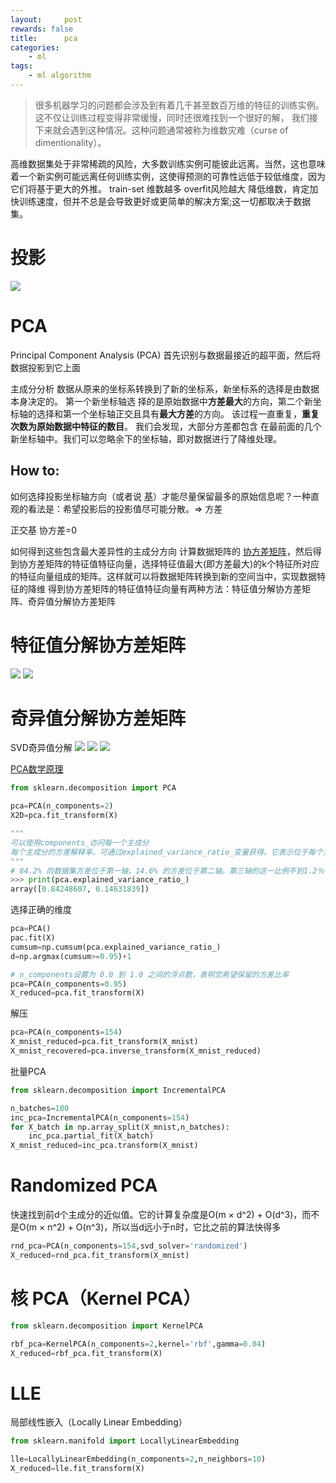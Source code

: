 ```yaml
---
layout:     post
rewards: false
title:      pca
categories:
    - ml
tags:
    - ml algorithm
---
```

>很多机器学习的问题都会涉及到有着几千甚至数百万维的特征的训练实例。这不仅让训练过程变得非常缓慢，同时还很难找到一个很好的解，
我们接下来就会遇到这种情况。这种问题通常被称为维数灾难（curse of dimentionality）。


高维数据集处于非常稀疏的风险，大多数训练实例可能彼此远离。当然，这也意味着一个新实例可能远离任何训练实例，这使得预测的可靠性远低于较低维度，因为它们将基于更大的外推。
train-set 维数越多 overfit风险越大
降低维数，肯定加快训练速度，但并不总是会导致更好或更简单的解决方案;这一切都取决于数据集。

# 投影
![](https://ws2.sinaimg.cn/large/006tNbRwgy1fvkpm1rcsaj31e00reabo.jpg)

# PCA
Principal Component Analysis (PCA)
首先识别与数据最接近的超平面，然后将数据投影到它上面

主成分分析
数据从原来的坐标系转换到了新的坐标系，新坐标系的选择是由数据本身决定的。
第一个新坐标轴选 择的是原始数据中**方差最大**的方向，第二个新坐标轴的选择和第一个坐标轴正交且具有**最大方差**的方向。
该过程一直重复，**重复次数为原始数据中特征的数目**。
我们会发现，大部分方差都包含 在最前面的几个新坐标轴中。我们可以忽略余下的坐标轴，即对数据进行了降维处理。

## How to:
如何选择投影坐标轴方向（或者说
[基](/blog/2018/09/20/向量#基)）才能尽量保留最多的原始信息呢？一种直观的看法是：希望投影后的投影值尽可能分散。=>
方差

正交基 协方差=0

如何得到这些包含最大差异性的主成分方向 计算数据矩阵的
[协方差矩阵](/blog/2018/05/21/概率常用#协方差矩阵)，然后得到协方差矩阵的特征值特征向量，选择特征值最大(即方差最大)的k个特征所对应的特征向量组成的矩阵。这样就可以将数据矩阵转换到新的空间当中，实现数据特征的降维
得到协方差矩阵的特征值特征向量有两种方法：特征值分解协方差矩阵、奇异值分解协方差矩阵

# 特征值分解协方差矩阵
![](https://ws3.sinaimg.cn/large/006tNbRwgy1fvkq9l9r97j31kw0oawhr.jpg)
![](https://ws3.sinaimg.cn/large/006tNbRwgy1fvkq9xji11j31ba0eitad.jpg)

# 奇异值分解协方差矩阵
SVD奇异值分解
![](https://ws3.sinaimg.cn/large/006tNbRwgy1fvkqacw8pwj31e60datas.jpg)
![](https://ws1.sinaimg.cn/large/006tNbRwgy1fvkqazu7o1j31kw0uggr9.jpg)
![](https://ws1.sinaimg.cn/large/006tNbRwgy1fvkqbjklguj31f60tygqi.jpg)

[PCA数学原理](http://blog.codinglabs.org/articles/pca-tutorial.html)

```python
from sklearn.decomposition import PCA

pca=PCA(n_components=2)
X2D=pca.fit_transform(X)

"""
可以使用components_访问每一个主成分
每个主成分的方差解释率，可通过explained_variance_ratio_变量获得。它表示位于每个主成分轴上的数据集方差的比例。
"""
# 84.2% 的数据集方差位于第一轴，14.6% 的方差位于第二轴。第三轴的这一比例不到1.2％，
>>> print(pca.explained_variance_ratio_)
array([0.84248607, 0.14631839])

```
选择正确的维度
```python
pca=PCA()
pac.fit(X)
cumsum=np.cumsum(pca.explained_variance_ratio_)
d=np.argmax(cumsum>=0.95)+1

# n_components设置为 0.0 到 1.0 之间的浮点数，表明您希望保留的方差比率
pca=PCA(n_components=0.95)
X_reduced=pca.fit_transform(X)
```
解压
```python
pca=PCA(n_components=154)
X_mnist_reduced=pca.fit_transform(X_mnist)
X_mnist_recovered=pca.inverse_transform(X_mnist_reduced)
```
批量PCA
```python
from sklearn.decomposition import IncrementalPCA

n_batches=100
inc_pca=IncrementalPCA(n_components=154)
for X_batch in np.array_split(X_mnist,n_batches):
    inc_pca.partial_fit(X_batch)
X_mnist_reduced=inc_pca.transform(X_mnist)
```

# Randomized PCA
快速找到前d个主成分的近似值。它的计算复杂度是O(m × d^2) + O(d^3)，而不是O(m × n^2) + O(n^3)，所以当d远小于n时，它比之前的算法快得多
```python
rnd_pca=PCA(n_components=154,svd_solver='randomized')
X_reduced=rnd_pca.fit_transform(X_mnist)
```
# 核 PCA（Kernel PCA）
```python
from sklearn.decomposition import KernelPCA

rbf_pca=KernelPCA(n_components=2,kernel='rbf',gamma=0.04)
X_reduced=rbf_pca.fit_transform(X)
```

# LLE
局部线性嵌入（Locally Linear Embedding）
```python
from sklearn.manifold import LocallyLinearEmbedding

lle=LocallyLinearEmbedding(n_components=2,n_neighbors=10)
X_reduced=lle.fit_transform(X)
```